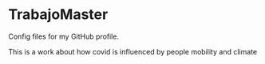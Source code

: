 # TrabajoMaster
Config files for my GitHub profile.
<p>This is a work about how covid is influenced by people mobility and climate</p>

